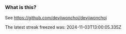 
### What is this?

See https://github.com/devjiwonchoi/devjiwonchoi

The latest streak freezed was: 2024-11-03T13:00:05.335Z
